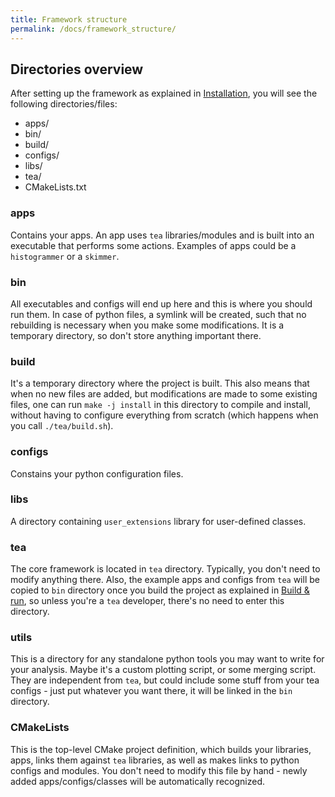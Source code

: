```yaml
---
title: Framework structure
permalink: /docs/framework_structure/
---
```


## Directories overview

After setting up the framework as explained in [Installation]({{site.baseurl}}/docs/repo_setup/), you will see the following directories/files:
- apps/
- bin/
- build/
- configs/
- libs/
- tea/
- CMakeLists.txt

### apps

Contains your apps. An app uses `tea` libraries/modules and is built into an executable that performs some actions. Examples of apps could be a `histogrammer` or a `skimmer`.

### bin

All executables and configs will end up here and this is where you should run them. In case of python files, a symlink will be created, such that no rebuilding is necessary when you make some modifications. It is a temporary directory, so don't store anything important there.

### build

It's a temporary directory where the project is built. This also means that when no new files are added, but modifications are made to some existing files, one can run `make -j install` in this directory to compile and install, without having to configure everything from scratch (which happens when you call `./tea/build.sh`).

### configs

Constains your python configuration files.

### libs

A directory containing `user_extensions` library for user-defined classes.

### tea

The core framework is located in `tea` directory. Typically, you don't need to modify anything there. Also, the example apps and configs from `tea` will be copied to `bin` directory once you build the project as explained in [Build & run]({{site.baseurl}}/docs/build/), so unless you're a `tea` developer, there's no need to enter this directory.

### utils

This is a directory for any standalone python tools you may want to write for your analysis. Maybe it's a custom plotting script, or some merging script. They are independent from `tea`, but could include some stuff from your tea configs - just put whatever you want there, it will be linked in the `bin` directory.

### CMakeLists

This is the top-level CMake project definition, which builds your libraries, apps, links them against `tea` libraries, as well as makes links to python configs and modules. You don't need to modify this file by hand - newly added apps/configs/classes will be automatically recognized.
